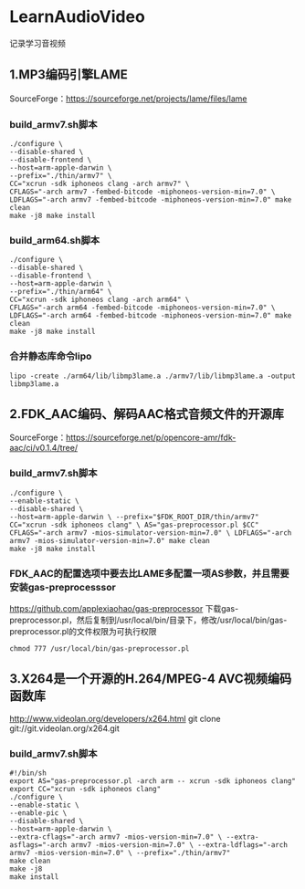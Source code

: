 # LearnAudioVideo
记录学习音视频
## 1.MP3编码引擎LAME
SourceForge：https://sourceforge.net/projects/lame/files/lame
### build_armv7.sh脚本
```
./configure \
--disable-shared \
--disable-frontend \
--host=arm-apple-darwin \
--prefix="./thin/armv7" \
CC="xcrun -sdk iphoneos clang -arch armv7" \
CFLAGS="-arch armv7 -fembed-bitcode -miphoneos-version-min=7.0" \ LDFLAGS="-arch armv7 -fembed-bitcode -miphoneos-version-min=7.0" make clean
make -j8 make install
```
### build_arm64.sh脚本
```
./configure \
--disable-shared \
--disable-frontend \
--host=arm-apple-darwin \
--prefix="./thin/arm64" \
CC="xcrun -sdk iphoneos clang -arch arm64" \
CFLAGS="-arch arm64 -fembed-bitcode -miphoneos-version-min=7.0" \ LDFLAGS="-arch arm64 -fembed-bitcode -miphoneos-version-min=7.0" make clean
make -j8 make install
```
### 合并静态库命令lipo
```
lipo -create ./arm64/lib/libmp3lame.a ./armv7/lib/libmp3lame.a -output libmp3lame.a
```
## 2.FDK_AAC编码、解码AAC格式音频文件的开源库
SourceForge：https://sourceforge.net/p/opencore-amr/fdk-aac/ci/v0.1.4/tree/
### build_armv7.sh脚本
```
./configure \
--enable-static \
--disable-shared \
--host=arm-apple-darwin \ --prefix="$FDK_ROOT_DIR/thin/armv7"
CC="xcrun -sdk iphoneos clang" \ AS="gas-preprocessor.pl $CC"
CFLAGS="-arch armv7 -mios-simulator-version-min=7.0" \ LDFLAGS="-arch armv7 -mios-simulator-version-min=7.0" make clean
make -j8 make install
```
### FDK_AAC的配置选项中要去比LAME多配置一项AS参数，并且需要安装gas-preprocesssor
https://github.com/applexiaohao/gas-preprocessor
下载gas-preprocessor.pl，然后复制到/usr/local/bin/目录下，修改/usr/local/bin/gas-preprocessor.pl的文件权限为可执行权限
```
chmod 777 /usr/local/bin/gas-preprocessor.pl
```
## 3.X264是一个开源的H.264/MPEG-4 AVC视频编码函数库
http://www.videolan.org/developers/x264.html
git clone git://git.videolan.org/x264.git
### build_armv7.sh脚本
```
#!/bin/sh
export AS="gas-preprocessor.pl -arch arm -- xcrun -sdk iphoneos clang" export CC="xcrun -sdk iphoneos clang"
./configure \
--enable-static \
--enable-pic \
--disable-shared \
--host=arm-apple-darwin \
--extra-cflags="-arch armv7 -mios-version-min=7.0" \ --extra-asflags="-arch armv7 -mios-version-min=7.0" \ --extra-ldflags="-arch armv7 -mios-version-min=7.0" \ --prefix="./thin/armv7"
make clean
make -j8
make install
```
